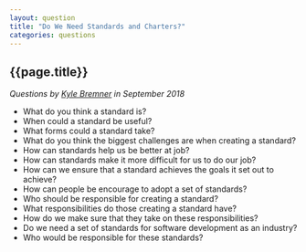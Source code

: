 ```yaml
---
layout: question
title: "Do We Need Standards and Charters?"
categories: questions
---
```


<h2>{{page.title}}</h2>

<p><em>Questions by <a href="https://twitter.com/_kbremner">Kyle Bremner</a> in September 2018</em></p>

<ul>
<li>What do you think a standard is?</li>
<li>When could a standard be useful?</li>
<li>What forms could a standard take?</li>
<li>What do you think the biggest challenges are when creating a standard?</li>
<li>How can standards help us be better at job?</li>
<li>How can standards make it more difficult for us to do our job?</li>
<li>How can we ensure that a standard achieves the goals it set out to achieve?</li>
<li>How can people be encourage to adopt a set of standards?</li>
<li>Who should be responsible for creating a standard?</li>
<li>What responsibilities do those creating a standard have?</li>
<li>How do we make sure that they take on these responsibilities?</li>
<li>Do we need a set of standards for software development as an industry?</li>
<li>Who would be responsible for these standards?</li>
</ul>
